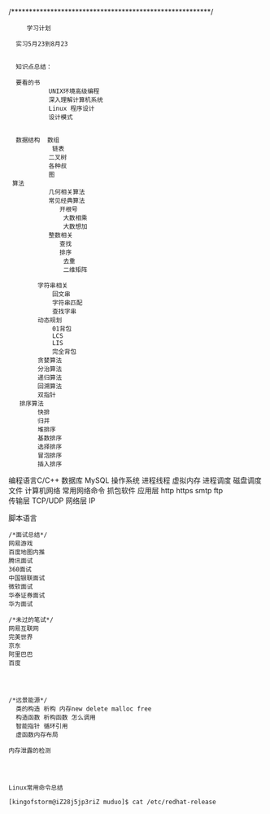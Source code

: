    /********************************************************/
         
         学习计划
   
      实习5月23到8月23
      
      
      知识点总结：
      
      要看的书   
               UNIX环境高级编程
               深入理解计算机系统
               Linux 程序设计
               设计模式
              
              
      数据结构  数组  
                链表
               二叉树
               各种叔
               图
     算法
               几何相关算法
               常见经典算法
                  开根号
                   大数相乘
                   大数想加
               整数相关
                  查找
                  排序
                   去重
                   二维矩阵
                
            字符串相关
                回文串
                字符串匹配
                查找字串
            动态规划
                01背包
                LCS
                LIS
                完全背包
            贪婪算法
            分治算法
            递归算法
            回溯算法
            双指针
       排序算法
            快排
            归并
            堆排序
            基数排序
            选择排序
            冒泡排序
            插入排序
             
              
   
   
   
   编程语言C/C++
   数据库 MySQL
   操作系统  进程线程  虚拟内存 进程调度  磁盘调度 文件
   计算机网络  常用网络命令  抓包软件   应用层   http https  smtp  ftp  
                                        传输层   TCP/UDP
                                        网络层   IP
                                        
   脚本语言
   
   
   
   
   
   
    /*面试总结*/
    网易游戏
    百度地图内推
    腾讯面试
    360面试
    中国银联面试
    微软面试
    华泰证券面试
    华为面试
    
    /*未过的笔试*/
    网易互联网
    完美世界
    京东
    阿里巴巴
    百度
    
    
    
   
    /*远景能源*/
      类的构造 析构 内存new delete malloc free
      构造函数 析构函数 怎么调用
      智能指针 循环引用
      虚函数内存布局
     
    内存泄露的检测
    
    
    
    
    Linux常用命令总结
    
    [kingofstorm@iZ28j5jp3riZ muduo]$ cat /etc/redhat-release

    

  

